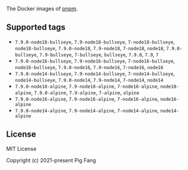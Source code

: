 The Docker images of [pnpm](https://pnpm.io).

## Supported tags

- `7.9.0-node18-bullseye`, `7.9-node18-bullseye`, `7-node18-bullseye`, `node18-bullseye`, `7.9.0-node18`, `7.9-node18`, `7-node18`, `node18`, `7.9.0-bullseye`, `7.9-bullseye`, `7-bullseye`, `bullseye`, `7.9.0`, `7.9`, `7`
- `7.9.0-node16-bullseye`, `7.9-node16-bullseye`, `7-node16-bullseye`, `node16-bullseye`, `7.9.0-node16`, `7.9-node16`, `7-node16`, `node16`
- `7.9.0-node14-bullseye`, `7.9-node14-bullseye`, `7-node14-bullseye`, `node14-bullseye`, `7.9.0-node14`, `7.9-node14`, `7-node14`, `node14`
- `7.9.0-node18-alpine`, `7.9-node18-alpine`, `7-node18-alpine`, `node18-alpine`, `7.9.0-alpine`, `7.9-alpine`, `7-alpine`, `alpine`
- `7.9.0-node16-alpine`, `7.9-node16-alpine`, `7-node16-alpine`, `node16-alpine`
- `7.9.0-node14-alpine`, `7.9-node14-alpine`, `7-node14-alpine`, `node14-alpine`

## License

MIT License

Copyright (c) 2021-present Pig Fang
